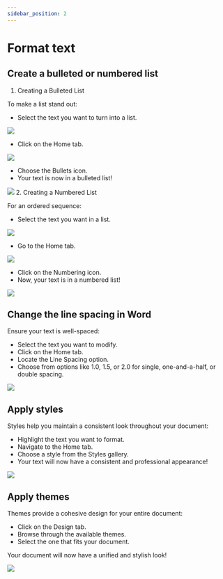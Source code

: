 ```yaml
---
sidebar_position: 2
---
```


# Format text

## Create a bulleted or numbered list

1. Creating a Bulleted List

To make a list stand out:

- Select the text you want to turn into a list.

![](https://lh7-us.googleusercontent.com/wFmtGIAEtQFZ36qtCc4fJ8LBfJe6Rm4l98WYnlLxPfWkWyH9u5TrQ8iajvD8nJMUdikOnHeRDLYjsj2e4FkcZZhqK8JFCBe1XbyXEZnELK-MW2ErhuHF5X92HPqvF_VOlwPuwI8wtxxAm4zZf7Er2q4)

- Click on the Home tab.

![](https://lh7-us.googleusercontent.com/9fAjlJWocsuh3OjiIDQ0h_Nm-xNkS5BMem2uZ7WVulI22lg7_h5Gw4mnNwR0xwikYpXc-fS_ahVk93OesqM7m9rF13QzhgcwPO6WXw11V6bfBYmSMkQXmFyUHNWzW1XuwC96JzRqV7drdFDP70FBZfI)

- Choose the Bullets icon.
- Your text is now in a bulleted list!

![](https://lh7-us.googleusercontent.com/kAFy-D_2LAjI2EkkNICfLFHtLu5Z9MZzlCS1Y4pHpngASCddNTKsHp845fviIeXMyaQyV2p422DthBq1lW2BaqUvRswvBuA8XaeXlHMeQt2ea6JtUeSq3N9TG4DOWrwukfipxG2bYZ_VO8zskfmTAyQ) 2. Creating a Numbered List

For an ordered sequence:

- Select the text you want in a list.

![](https://lh7-us.googleusercontent.com/xVItt_zKRCmNmg1dEIt_iXuYxTZxN8cxVeE8_6s_ZNqvBuJQLGLmiLztLxrJ34TRV_wbUiY-fR4xEM-sWnhM-OsBChX73PgPwPMBNJXjxgv5D8rcebjBbmXZBXRQPrNr5RGJfogbXYAvG0ycQXUeD5s)

- Go to the Home tab.

![](https://lh7-us.googleusercontent.com/wvQueFP0j-qTg70mh2DA6rFwHSo19pw64FK9ocBjv9tpnbP9i8fv8Zgrr4NPpwD0XfF39vvwWbjPYDtk-BxHlATNxb49MWAFKBLfGHWG5t6fEDk_OdGXyR2qcQV_n0W-ej1gZNiL15kllhTpSXPKm9M)

- Click on the Numbering icon.
- Now, your text is in a numbered list!

![](https://lh7-us.googleusercontent.com/qgf5ieHjEjpqCFMKxYlULJX-1Aed_aaUFKQXLKUAwhz8sCojsD7BXmbIeb77Xg-owxy9oeKSBwIznikQ-CxVl4cQipB1rUu-4yiekZH1I3gBLyOcS0pcgzk__qYEJeAbhJnGMwcMRPH3TDXemI0UAJQ)

## Change the line spacing in Word

Ensure your text is well-spaced:

- Select the text you want to modify.
- Click on the Home tab.
- Locate the Line Spacing option.
- Choose from options like 1.0, 1.5, or 2.0 for single, one-and-a-half, or double spacing.

![](https://lh7-us.googleusercontent.com/2oz7inx3b2Jr67pTDPohc4BSzI_liEkQNjesfg9XyeZv-HF7oYqotQfdzT5M_WMMr0XMf4pL3DvH-84-bZK5dLDt7y00z39SG5rkoqzJpcT66amNrf21nLoTUhCjp_X_Fh2dqWTQO0tBQTKO4KR5YvA)

## Apply styles

Styles help you maintain a consistent look throughout your document:

- Highlight the text you want to format.
- Navigate to the Home tab.
- Choose a style from the Styles gallery.
- Your text will now have a consistent and professional appearance!

![](https://lh7-us.googleusercontent.com/2DheQ01wDfzzjG7OlK5Hq3IcLccKAYFyhcKHvycjh2ObXvkjdiNAdXUpduQtycYUfLFpg6frFmERg0domiM2gdC9zCL3YuLn5K3h2T7LkXYRgBY7lqHCcgcoDVLZ2PyhYGwQaUtBFpAfnAlLEj-3ADM)

## Apply themes

Themes provide a cohesive design for your entire document:

- Click on the Design tab.
- Browse through the available themes.
- Select the one that fits your document.

Your document will now have a unified and stylish look!

![](https://lh7-us.googleusercontent.com/FiAPbQmQeHYB2wqyDoVxNp4bE02Dqr53cRGyHEWs3l3MB9WrILX1SkAlUPKpcQLRsvnWtNOYZtvrkZGIBd47XVYwrXgCImtlf_8COU8dMsqxicSKaareLB-mLSClQjTzvyLkf-3uqYgFmSFC0H1Txqc)
